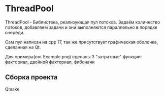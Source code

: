 # ThreadPool

ThreadPool - Библиотека, реализующая пул потоков. Задаём количество потоков, добавляем задачи и они выполняются параллельно в порядке очереди.

Сам пул написан на cpp 17, так же присутствует графическая оболочка, сделанная на Qt.

Для примера(см. Example.png) сделаны 3 "затратные" функции: факториал, двойной факториал, фибоначи

## Сборка проекта
Qmake
